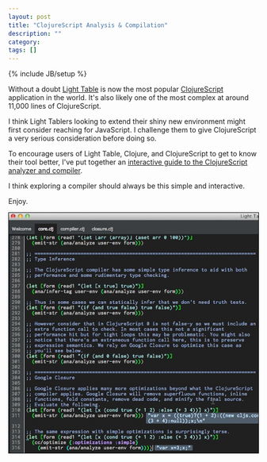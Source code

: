 ```yaml
---
layout: post
title: "ClojureScript Analysis & Compilation"
description: ""
category: 
tags: []
---
```

{% include JB/setup %}

Without a doubt [Light Table](http://www.lighttable.com/) is now the
most popular [ClojureScript](http://github.com/clojure/clojurescript)
application in the world. It's also likely one of the most complex at
around 11,000 lines of ClojureScript. 

I think Light Tablers looking to extend their shiny new environment
might first consider reaching for JavaScript. I challenge them to give
ClojureScript a very serious consideration before doing so.

To encourage users of Light Table, Clojure, and ClojureScript to get
to know their tool better, I've put together an
[interactive guide to the ClojureScript analyzer and compiler](http://github.com/swannodette/hello-cljsc).

I think exploring a compiler should always be this simple and
interactive.

Enjoy.

<img style="border: 1px solid #000" src="/assets/images/lt.jpg" />
